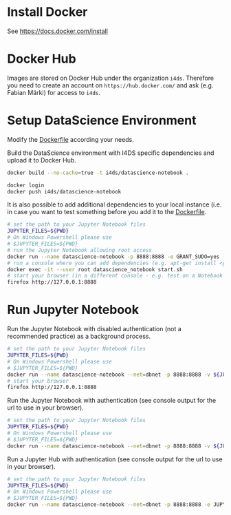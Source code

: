 # Install Docker

See https://docs.docker.com/install


# Docker Hub

Images are stored on Docker Hub under the organization `i4ds`. Therefore you need to create an account on `https://hub.docker.com/` and ask (e.g. Fabian Märki) for access to `i4ds`.


# Setup DataScience Environment 

Modify the [Dockerfile](Dockerfile) according your needs.

Build the DataScience environment with I4DS specific dependencies and upload it to Docker Hub.

```bash
docker build --no-cache=true -t i4ds/datascience-notebook .

docker login
docker push i4ds/datascience-notebook
```

It is also possible to add additional dependencies to your local instance (i.e. in case you want to test something before you add it to the [Dockerfile](Dockerfile).
 
```bash
# set the path to your Jupyter Notebook files
JUPYTER_FILES=${PWD}
# On Windows Powershell please use
# $JUPYTER_FILES=${PWD}
# run the Jupyter Notebook allowing root access 
docker run --name datascience-notebook -p 8888:8888 -e GRANT_SUDO=yes -v ${JUPYTER_FILES}:/home/jovyan/work -d i4ds/datascience-notebook start-notebook.sh --NotebookApp.token=''
# run a console where you can add dependencies (e.g. apt-get install <your dependency>)
docker exec -it --user root datascience_notebook start.sh
# start your browser (in a different console - e.g. test on a Notebook if the dependency is now available)
firefox http://127.0.0.1:8888
```

# Run Jupyter Notebook

Run the Jupyter Notebook with disabled authentication (not a recommended practice) as a background process.

```bash
# set the path to your Jupyter Notebook files
JUPYTER_FILES=${PWD}
# On Windows Powershell please use
# $JUPYTER_FILES=${PWD}
docker run --name datascience-notebook --net=dbnet -p 8888:8888 -v ${JUPYTER_FILES}:/home/jovyan/work -d i4ds/datascience-notebook start-notebook.sh --NotebookApp.token=''
# start your browser
firefox http://127.0.0.1:8888
```

Run the Jupyter Notebook with authentication (see console output for the url to use in your browser).

```bash
# set the path to your Jupyter Notebook files
JUPYTER_FILES=${PWD}
# On Windows Powershell please use
# $JUPYTER_FILES=${PWD}
docker run --name datascience-notebook --net=dbnet -p 8888:8888 -v ${JUPYTER_FILES}:/home/jovyan/work -it --rm i4ds/datascience-notebook
```

Run a Jupyter Hub with authentication (see console output for the url to use in your browser).

```bash
# set the path to your Jupyter Notebook files
JUPYTER_FILES=${PWD}
# On Windows Powershell please use
# $JUPYTER_FILES=${PWD}
docker run --name datascience-notebook --net=dbnet -p 8888:8888 -e JUPYTER_ENABLE_LAB=yes -v ${JUPYTER_FILES}:/home/jovyan/work -it --rm i4ds/datascience-notebook
```
